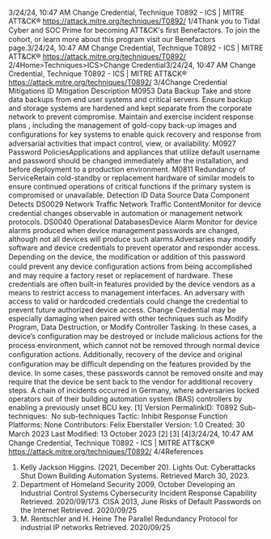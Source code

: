 3/24/24, 10:47 AM Change Credential, Technique T0892 - ICS | MITRE ATT&CK®
https://attack.mitre.org/techniques/T0892/ 1/4Thank you to Tidal Cyber and SOC Prime for becoming ATT&CK's ﬁrst Benefactors. To join the cohort, or learn more about this program visit our
Benefactors page.3/24/24, 10:47 AM Change Credential, Technique T0892 - ICS | MITRE ATT&CK®
https://attack.mitre.org/techniques/T0892/ 2/4Home>Techniques>ICS>Change Credential3/24/24, 10:47 AM Change Credential, Technique T0892 - ICS | MITRE ATT&CK®
https://attack.mitre.org/techniques/T0892/ 3/4Change Credential
Mitigations
ID Mitigation Description
M0953 Data Backup Take and store data backups from end user systems and critical servers. Ensure backup and storage
systems are hardened and kept separate from the corporate network to prevent compromise. Maintain and
exercise incident response plans , including the management of gold-copy back-up images and
conﬁgurations for key systems to enable quick recovery and response from adversarial activities that
impact control, view, or availability.
M0927 Password
PoliciesApplications and appliances that utilize default username and password should be changed immediately
after the installation, and before deployment to a production environment.
M0811 Redundancy
of ServiceRetain cold-standby or replacement hardware of similar models to ensure continued operations of critical
functions if the primary system is compromised or unavailable. 
Detection
ID Data Source Data Component Detects
DS0029 Network Traﬃc Network Traﬃc
ContentMonitor for device credential changes observable in automation or
management network protocols.
DS0040 Operational DatabasesDevice Alarm Monitor for device alarms produced when device management passwords are
changed, although not all devices will produce such alarms.Adversaries may modify software and device credentials to prevent operator and responder access. Depending on the device, the
modiﬁcation or addition of this password could prevent any device conﬁguration actions from being accomplished and may require a
factory reset or replacement of hardware. These credentials are often built-in features provided by the device vendors as a means to restrict
access to management interfaces.
An adversary with access to valid or hardcoded credentials could change the credential to prevent future authorized device access. Change
Credential may be especially damaging when paired with other techniques such as Modify Program, Data Destruction, or Modify Controller
Tasking. In these cases, a device’s conﬁguration may be destroyed or include malicious actions for the process environment, which cannot
not be removed through normal device conﬁguration actions.
Additionally, recovery of the device and original conﬁguration may be diﬃcult depending on the features provided by the device. In some
cases, these passwords cannot be removed onsite and may require that the device be sent back to the vendor for additional recovery steps.
A chain of incidents occurred in Germany, where adversaries locked operators out of their building automation system (BAS) controllers by
enabling a previously unset BCU key. [1]
Version PermalinkID: T0892
Sub-techniques:  No sub-techniques
 
Tactic: Inhibit Response Function
 
Platforms: None
Contributors: Felix Eberstaller
Version: 1.0
Created: 30 March 2023
Last Modiﬁed: 13 October 2023
[2]
[3]
[4]3/24/24, 10:47 AM Change Credential, Technique T0892 - ICS | MITRE ATT&CK®
https://attack.mitre.org/techniques/T0892/ 4/4References
1. Kelly Jackson Higgins. (2021, December 20). Lights Out:
Cyberattacks Shut Down Building Automation Systems.
Retrieved March 30, 2023.
2. Department of Homeland Security 2009, October Developing
an Industrial Control Systems Cybersecurity Incident
Response Capability Retrieved. 2020/09/173. CISA 2013, June Risks of Default Passwords on the Internet
Retrieved. 2020/09/25
4. M. Rentschler and H. Heine The Parallel Redundancy Protocol
for industrial IP networks Retrieved. 2020/09/25